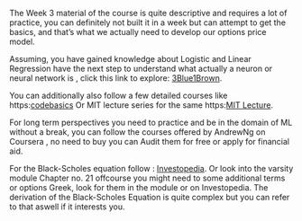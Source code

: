 The Week 3 material of the course is quite descriptive and requires a lot of practice, you can definitely not built it in a week but can attempt to get the basics, and that’s what we actually need to develop our options price model.

Assuming, you have gained knowledge about Logistic and Linear Regression have the next step to understand what actually a neuron or neural network is , click this link to explore: [3Blue1Brown](https://www.youtube.com/playlist?list=PLZHQObOWTQDNU6R1_67000Dx_ZCJB-3pi).

You can additionally also follow a few detailed courses like https:[codebasics](https://youtube.com/playlist?list=PLeo1K3hjS3uu7CxAacxVndI4bE_o3BDtO&si=u9QP0ToIJ8g2DT-7)
Or MIT lecture series for the same https:[MIT Lecture](https://youtube.com/playlist?list=PLtBw6njQRU-rwp5__7C0oIVt26ZgjG9NI&si=eJaVT41ls8D08PtV).

For long term perspectives you need to practice and be in the domain of ML without a break, you can follow the courses offered by AndrewNg on Coursera , no need to buy you can Audit them for free or apply for financial aid.

For the Black-Scholes equation follow : 
[Investopedia](https://www.investopedia.com/terms/b/blackscholes.asp#:~:text=The%20Black%2DScholes%20model%2C%20aka,free%20rate%2C%20and%20the%20volatility). Or look into the varsity module Chapter no. 21 offcourse you might need to some additional terms or options Greek, look for them in the module or on Investopedia. The derivation of the Black-Scholes Equation is quite complex but you can refer to that aswell if it interests you.
